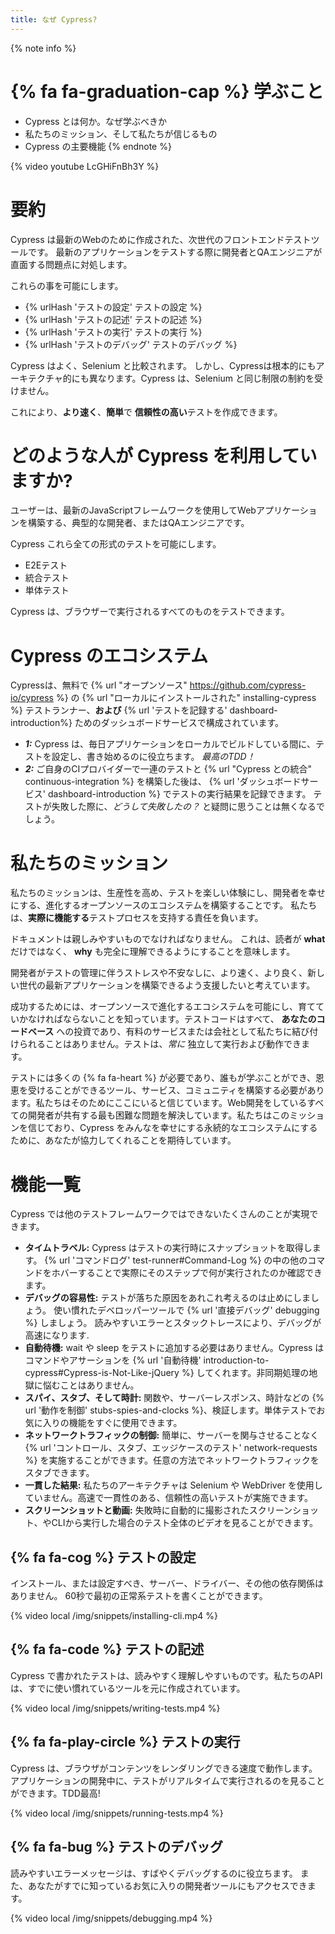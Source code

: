 ```yaml
---
title: なぜ Cypress?
---
```


{% note info %}
# {% fa fa-graduation-cap %} 学ぶこと

- Cypress とは何か。なぜ学ぶべきか
- 私たちのミッション、そして私たちが信じるもの
- Cypress の主要機能
{% endnote %}

<!-- textlint-disable -->
{% video youtube LcGHiFnBh3Y %}
<!-- textlint-enable -->

# 要約

Cypress は最新のWebのために作成された、次世代のフロントエンドテストツールです。
最新のアプリケーションをテストする際に開発者とQAエンジニアが直面する問題点に対処します。

これらの事を可能にします。

- {% urlHash 'テストの設定' テストの設定 %}
- {% urlHash 'テストの記述' テストの記述 %}
- {% urlHash 'テストの実行' テストの実行 %}
- {% urlHash 'テストのデバッグ' テストのデバッグ %}

Cypress はよく、Selenium と比較されます。 しかし、Cypressは根本的にもアーキテクチャ的にも異なります。Cypress は、Selenium と同じ制限の制約を受けません。

これにより、**より速く**、**簡単**で **信頼性の高い**テストを作成できます。

# どのような人が Cypress を利用していますか?

ユーザーは、最新のJavaScriptフレームワークを使用してWebアプリケーションを構築する、典型的な開発者、またはQAエンジニアです。

Cypress これら全ての形式のテストを可能にします。

- E2Eテスト
- 統合テスト
- 単体テスト

Cypress は、ブラウザーで実行されるすべてのものをテストできます。

# Cypress のエコシステム

Cypressは、無料で {% url "オープンソース" https://github.com/cypress-io/cypress %} の {% url "ローカルにインストールされた" installing-cypress %} テストランナー、**および** {% url 'テストを記録する' dashboard-introduction%} ためのダッシュボードサービスで構成されています。

- ***1:*** Cypress は、毎日アプリケーションをローカルでビルドしている間に、テストを設定し、書き始めるのに役立ちます。 *最高のTDD！*
- ***2:*** ご自身のCIプロバイダーで一連のテストと {% url "Cypress との統合" continuous-integration %} を構築した後は、 {% url 'ダッシュボードサービス' dashboard-introduction %} でテストの実行結果を記録できます。 テストが失敗した際に、*どうして失敗したの？* と疑問に思うことは無くなるでしょう。

# 私たちのミッション

私たちのミッションは、生産性を高め、テストを楽しい体験にし、開発者を幸せにする、進化するオープンソースのエコシステムを構築することです。 私たちは、**実際に機能する**テストプロセスを支持する責任を負います。

ドキュメントは親しみやすいものでなければなりません。 これは、読者が **what** だけではなく、 **why** も完全に理解できるようにすることを意味します。

開発者がテストの管理に伴うストレスや不安なしに、より速く、より良く、新しい世代の最新アプリケーションを構築できるよう支援したいと考えています。

成功するためには、オープンソースで進化するエコシステムを可能にし、育てていかなければならないことを知っています。テストコードはすべて、 **あなたのコードベース** への投資であり、有料のサービスまたは会社として私たちに結び付けられることはありません。テストは、*常に* 独立して実行および動作できます。

テストには多くの {% fa fa-heart %} が必要であり、誰もが学ぶことができ、恩恵を受けることができるツール、サービス、コミュニティを構築する必要があります。私たちはそのためにここにいると信じています。Web開発をしているすべての開発者が共有する最も困難な問題を解決しています。私たちはこのミッションを信じており、Cypress をみんなを幸せにする永続的なエコシステムにするために、あなたが協力してくれることを期待しています。

# 機能一覧

Cypress では他のテストフレームワークではできないたくさんのことが実現できます。

- **タイムトラベル:** Cypress はテストの実行時にスナップショットを取得します。 {% url 'コマンドログ' test-runner#Command-Log %} の中の他のコマンドをホバーすることで実際にそのステップで何が実行されたのか確認できます。
- **デバッグの容易性:** テストが落ちた原因をあれこれ考えるのは止めにしましょう。 使い慣れたデベロッパーツールで {% url '直接デバッグ' debugging %} しましょう。 読みやすいエラーとスタックトレースにより、デバッグが高速になります.
- **自動待機:** wait や sleep をテストに追加する必要はありません。Cypress はコマンドやアサーションを {% url '自動待機' introduction-to-cypress#Cypress-is-Not-Like-jQuery %} してくれます。非同期処理の地獄に悩むことはありません。
- **スパイ、スタブ、そして時計:** 関数や、サーバーレスポンス、時計などの {% url '動作を制御' stubs-spies-and-clocks %}、検証します。単体テストでお気に入りの機能をすぐに使用できます。
- **ネットワークトラフィックの制御:** 簡単に、サーバーを関与させることなく {% url 'コントロール、スタブ、エッジケースのテスト' network-requests %} を実施することができます。任意の方法でネットワークトラフィックをスタブできます。
- **一貫した結果:** 私たちのアーキテクチャは Selenium や WebDriver を使用していません。高速で一貫性のある、信頼性の高いテストが実施できます。
- **スクリーンショットと動画:** 失敗時に自動的に撮影されたスクリーンショット、やCLIから実行した場合のテスト全体のビデオを見ることができます。

## {% fa fa-cog %} テストの設定

インストール、または設定すべき、サーバー、ドライバー、その他の依存関係はありません。 60秒で最初の正常系テストを書くことができます。

{% video local /img/snippets/installing-cli.mp4 %}

## {% fa fa-code %} テストの記述

Cypress で書かれたテストは、読みやすく理解しやすいものです。私たちのAPIは、すでに使い慣れているツールを元に作成されています。

{% video local /img/snippets/writing-tests.mp4 %}

## {% fa fa-play-circle %} テストの実行

Cypress は、ブラウザがコンテンツをレンダリングできる速度で動作します。アプリケーションの開発中に、テストがリアルタイムで実行されるのを見ることができます。TDD最高!

{% video local /img/snippets/running-tests.mp4 %}

## {% fa fa-bug %} テストのデバッグ

読みやすいエラーメッセージは、すばやくデバッグするのに役立ちます。 また、あなたがすでに知っているお気に入りの開発者ツールにもアクセスできます。

{% video local /img/snippets/debugging.mp4 %}
